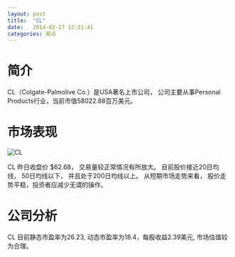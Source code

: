 ```yaml
---
layout: post
title:  "CL"
date:   2014-02-17 12:21:41
categories: 观点
---
```


# 简介
CL（Colgate-Palmolive Co.）是USA著名上市公司，
公司主要从事Personal Products行业，当前市值58022.88百万美元。

# 市场表现

![CL](http://finviz.com/chart.ashx?t=CL&ty=c&ta=1&p=d&s=l)

CL 昨日收盘价 $62.68，
交易量较正常情况有所放大。
目前股价接近20日均线，
50日均线以下，
并且处于200日均线以上。
从短期市场走势来看，
股价走势平稳，投资者应减少无谓的操作。

# 公司分析
CL 目前静态市盈率为26.23, 动态市盈率为18.4，每股收益2.39美元,
市场估值较为合理。
